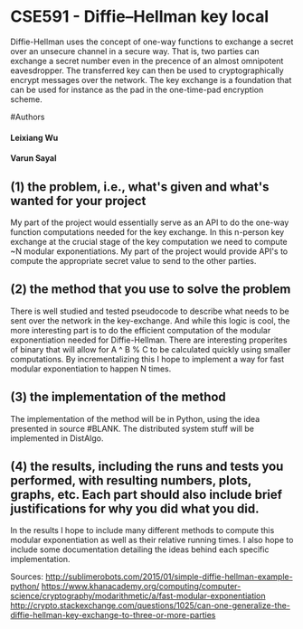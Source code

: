 # CSE591 - Diffie–Hellman key local
Diffie-Hellman uses the concept of one-way functions to exchange a secret over an unsecure channel in a secure way. That is, two parties can exchange a secret number even in the precence of an almost omnipotent eavesdropper. The transferred key can then be used to cryptographically encrypt messages over the network. The key exchange is a foundation that can be used for instance as the pad in the one-time-pad encryption scheme.

#Authors
#### Leixiang Wu
#### Varun Sayal

## (1) the problem, i.e., what's given and what's wanted for your project
My part of the project would essentially serve as an API to do the one-way function computations needed for the key exchange. In this n-person key exchange at the crucial stage of the key computation we need to compute ~N modular exponentiations. My part of the project would provide API's to compute the appropriate secret value to send to the other parties.

## (2) the method that you use to solve the problem
There is well studied and tested pseudocode to describe what needs to be sent over the network in the key-exchange. And while this logic is cool, the more interesting part is to do the efficient computation of the modular exponentiation needed for Diffie-Hellman. There are interesting properites of binary that will allow for A ^ B % C to be calculated quickly using smaller computations. By incrementalizing this I hope to implement a way for fast modular exponentiation to happen N times.

## (3) the implementation of the method 
The implementation of the method will be in Python, using the idea presented in source #BLANK. The distributed system stuff will be implemented in DistAlgo.

## (4) the results, including the runs and tests you performed, with resulting numbers, plots, graphs, etc. Each part should also include brief justifications for why you did what you did.
In the results I hope to include many different methods to compute this modular exponentiation as well as their relative running times. I also hope to include some documentation detailing the ideas behind each specific implementation.


Sources:
http://sublimerobots.com/2015/01/simple-diffie-hellman-example-python/
https://www.khanacademy.org/computing/computer-science/cryptography/modarithmetic/a/fast-modular-exponentiation
http://crypto.stackexchange.com/questions/1025/can-one-generalize-the-diffie-hellman-key-exchange-to-three-or-more-parties
